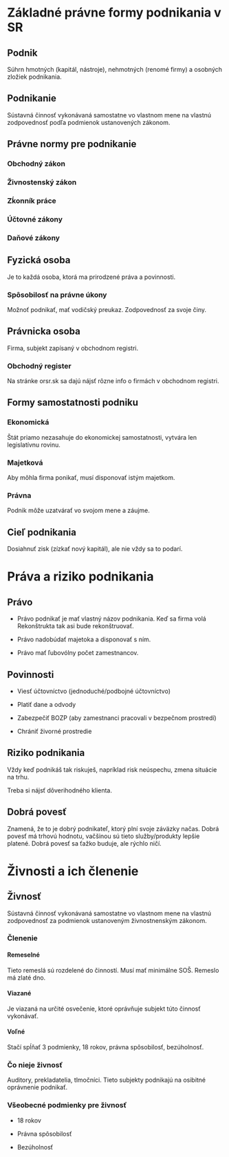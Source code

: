 # Základné právne formy podnikania v SR

## Podnik

Súhrn hmotných (kapitál, nástroje), nehmotných (renomé firmy) a osobných zložiek podnikania.

## Podnikanie

Sústavná činnosť vykonávaná samostatne vo vlastnom mene na vlastnú zodpovednosť podľa podmienok ustanovených zákonom.

## Právne normy pre podnikanie

### Obchodný zákon

### Živnostenský zákon

### Zḱonník práce

### Účtovné zákony

### Daňové zákony

## Fyzická osoba

Je to každá osoba, ktorá ma prirodzené práva a povinnosti.

### Spôsobilosť na právne úkony

Možnoť podnikať, mať vodičský preukaz. Zodpovednosť za svoje činy.

## Právnicka osoba

Firma, subjekt zapísaný v obchodnom registri.

### Obchodný register

Na stránke orsr.sk sa dajú nájsť rôzne info o firmách v obchodnom registri.

## Formy samostatnosti podniku

### Ekonomická

Štát priamo nezasahuje do ekonomickej samostatnosti, vytvára len legislatívnu rovinu.

### Majetková

Aby môhla firma ponikať, musí disponovať istým majetkom.

### Právna

Podnik môže uzatvárať vo svojom mene a záujme.

## Cieľ podnikania

Dosiahnuť zisk (zízkať nový kapitál), ale nie vždy sa to podarí.

# Práva a riziko podnikania

## Právo

- Právo podnikať je mať vlastný názov podnikania. Keď sa firma volá Rekonštrukta tak asi bude rekonštruovať.

- Právo nadobúdať majetoka a disponovať s ním.

- Právo mať ľubovólny počet zamestnancov.

## Povinnosti

- Viesť účtovníctvo (jednoduché/podbojné účtovníctvo)

- Platiť dane a odvody

- Zabezpečiť BOZP (aby zamestnanci pracovali v bezpečnom prostredí)

- Chrániť živorné prostredie

## Riziko podnikania

Vždy keď podnikáš tak riskuješ, napríklad risk neúspechu, zmena situácie na trhu.

Treba si nájsť dôverihodného klienta.

## Dobrá povesť

Znamená, že to je dobrý podnikateľ, ktorý plní svoje záväzky načas. Dobrá povesť má trhovú hodnotu, vačšinou sú tieto služby/produkty lepšie platené. Dobrá povesť sa ťažko buduje, ale rýchlo ničí.


# Živnosti a ich členenie

## Živnosť

Sústavná činnosť vykonávaná samostatne vo vlastnom mene na vlastnú zodpovednosť za podmienok ustanoveným živnostnenským zákonom.

### Členenie

#### Remeselné

Tieto remeslá sú rozdelené do činností. Musí mať minimálne SOŠ. Remeslo má zlaté dno.

#### Viazané

Je viazaná na určité osvečenie, ktoré oprávňuje subjekt túto činnosť vykonávať.

#### Voľné

Stačí spĺňať 3 podmienky, 18 rokov, právna spôsobilosť, bezúholnosť.

### Čo nieje živnosť

Auditory, prekladatelia, tlmočníci. Tieto subjekty podnikajú na osibitné oprávnenie podnikať.

### Všeobecné podmienky pre živnosť

- 18 rokov

- Právna spôsobilosť

- Bezúholnosť
